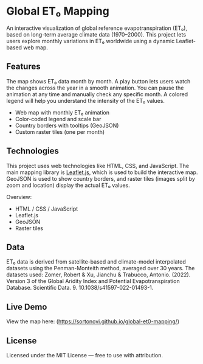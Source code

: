 # Global ET₀ Mapping

An interactive visualization of global reference evapotranspiration (ET₀), based on long-term average climate data (1970–2000).
This project lets users explore monthly variations in ET₀ worldwide using a dynamic Leaflet-based web map.

## Features

The map shows ET₀ data month by month. A play button lets users watch the changes across the year in a smooth animation.
You can pause the animation at any time and manually check any specific month. A colored legend will help you understand the intensity of the ET₀ values.

- Web map with monthly ET₀ animation
- Color-coded legend and scale bar
- Country borders with tooltips (GeoJSON)
- Custom raster tiles (one per month)

## Technologies

This project uses web technologies like HTML, CSS, and JavaScript. The main mapping library is [Leaflet.js](https://leafletjs.com/), which is used to build the interactive map.
GeoJSON is used to show country borders, and raster tiles (images split by zoom and location) display the actual ET₀ values.

Overview:
- HTML / CSS / JavaScript
- Leaflet.js
- GeoJSON
- Raster tiles

## Data

ET₀ data is derived from satellite-based and climate-model interpolated datasets using the Penman-Monteith method, averaged over 30 years.
The datasets used: Zomer, Robert & Xu, Jianchu & Trabucco, Antonio. (2022). Version 3 of the Global Aridity Index and Potential Evapotranspiration Database. Scientific Data. 9. 10.1038/s41597-022-01493-1. 

## Live Demo

View the map here: (https://sortonovi.github.io/global-et0-mapping/)

## License

Licensed under the MIT License — free to use with attribution.
